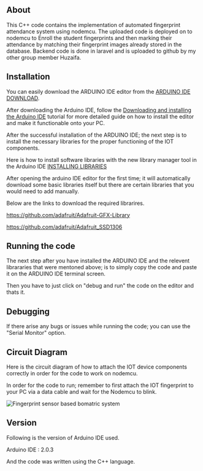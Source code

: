 ## About

This C++ code contains the implementation of automated fingerprint attendance system using nodemcu. The uploaded code is deployed on to nodemcu to Enroll the student fingerprints and then marking their attendance by matching their fingerprint images already stored in the database. Backend code is done in laravel and is uploaded to github by my other group member Huzaifa.


## Installation
You can easily download the ARDUINO IDE editor from the [ARDUINO IDE DOWNLOAD](https://www.arduino.cc/en/software).

After downloading the Arduino IDE, follow  the [Downloading and installing the Arduino IDE](https://docs.arduino.cc/software/ide-v2/tutorials/getting-started/ide-v2-downloading-and-installing) tutorial for more detailed guide on how to install the editor and make it functionable onto your PC.

After the successful installation of the ARDUINO IDE; the next step is to install the necessary libraries for the proper functioning of the IOT components.

Here is how to install software libraries with the new library manager tool in the Arduino IDE [INSTALLING LIBRARIES](https://docs.arduino.cc/software/ide-v2/tutorials/ide-v2-installing-a-library)

After opening the arduino IDE editor for the first time; it will automatically download some basic libraries itself but there are certain libraries that you would need to add manually.

Below are the links to download the required librarires.

https://github.com/adafruit/Adafruit-GFX-Library

https://github.com/adafruit/Adafruit_SSD1306


## Running the code
The next step after you have installed the ARDUINO IDE and the relevent librararies that were mentoned above; is to simply copy the code and paste it on the ARDUINO IDE terminal screen.

Then you have to just click on "debug and run" the code on the editor and thats it.

## Debugging
If there arise any bugs or issues while running the code; you can use the "Serial Monitor" option.


## Circuit Diagram
Here is the circuit diagram of how to attach the IOT device components correctly in order for the code to work on nodemcu. 

In order for the code to run; remember to first attach the IOT fingerprint to your PC via a data cable and wait for the Nodemcu to blink.

![Fingerprint sensor based bomatric system](https://user-images.githubusercontent.com/113435175/222422457-273a4a64-f0d6-48bf-ba68-143d5488d14e.png)

## Version

Following is the version of Arduino IDE used. 

 Arduino IDE : 2.0.3

And the code was written using the C++ language.   
